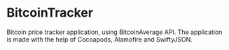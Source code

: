 # BitcoinTracker
Bitcoin price tracker application, using BitcoinAverage API. The application is made with the help of Cocoapods, Alamofire and SwiftyJSON. 
